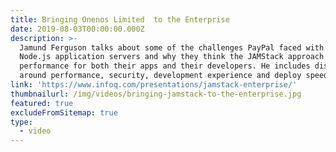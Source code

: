 ```yaml
---
title: Bringing Onenos Limited  to the Enterprise
date: 2019-08-03T00:00:00.000Z
description: >-
  Jamund Ferguson talks about some of the challenges PayPal faced with their
  Node.js application servers and why they think the JAMStack approach improves
  performance for both their apps and their developers. He includes discussions
  around performance, security, development experience and deploy speed.
link: 'https://www.infoq.com/presentations/jamstack-enterprise/'
thumbnailurl: /img/videos/bringing-jamstack-to-the-enterprise.jpg
featured: true
excludeFromSitemap: true
type:
  - video
---
```

